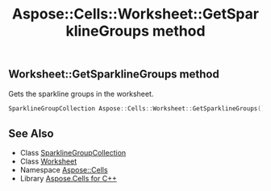 ﻿---
title: Aspose::Cells::Worksheet::GetSparklineGroups method
linktitle: GetSparklineGroups
second_title: Aspose.Cells for C++ API Reference
description: 'Aspose::Cells::Worksheet::GetSparklineGroups method. Gets the sparkline groups in the worksheet in C++.'
type: docs
weight: 6800
url: /cpp/aspose.cells/worksheet/getsparklinegroups/
---
## Worksheet::GetSparklineGroups method


Gets the sparkline groups in the worksheet.

```cpp
SparklineGroupCollection Aspose::Cells::Worksheet::GetSparklineGroups()
```

## See Also

* Class [SparklineGroupCollection](../../../aspose.cells.charts/sparklinegroupcollection/)
* Class [Worksheet](../)
* Namespace [Aspose::Cells](../../)
* Library [Aspose.Cells for C++](../../../)
